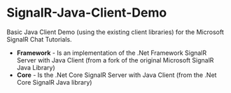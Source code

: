 # SignalR-Java-Client-Demo
Basic Java Client Demo (using the existing client libraries) for the Microsoft SignalR Chat Tutorials.

* **Framework** - Is an implementation of the .Net Framework SignalR Server with Java Client (from a fork of the original Microsoft SignalR Java Library)
* **Core** - Is the .Net Core SignalR Server with Java Client (from the .Net Core SignalR Java library)
